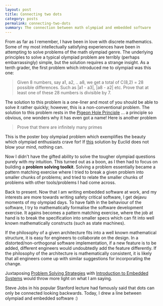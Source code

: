 ```yaml
---
layout: post
title: Connecting two dots
category: posts
permalink: connecting-two-dots
summary: The connection between math olympiad and embedded software
---
```


From as far as I remember, I have been in love with discrete mathematics. Some of my most intellectually satisfying experiences have been in attempting to solve problems of the math olympiad genre. The underlying principles to solve a typical olympiad problem are terribly (perhaps embarrassingly) simple, but the solution requires a strange insight. As a tenth grader, the first problem which introduced me to olympiad was this one:

> Given 8 numbers, say a1, a2, .. a8, we get a total of C(8,2) = 28 possible differences. Such as |a1 - a3|, |a8 - a2| etc. Prove that at least one of these 28 numbers is divisible by 7.

The solution to this problem is a one-liner and most of you should be able to solve it rather quickly; however, this is a non-conventional problem. The solution to this problem rests in the [Pigeon Hole Principle](http://en.wikipedia.org/wiki/Pigeonhole_principle) ... a principle so obvious, one wonders why it has even got a name! Here is another problem

> Prove that there are infinitely many primes

This is the poster boy olympiad problem which exemplifies the beauty which olympiad enthusiasts crave for! If [this](http://en.wikipedia.org/wiki/Euclid's_theorem) solution by Euclid does not blow your mind, nothing can.

Now I didn't have the gifted ability to solve the tougher olympiad questions purely with my intuition. This turned out as a boon, as I then had to focus on building a **problem solving toolkit**. Solving a problem essentially became a pattern matching exercise where I tried to break a given problem into smaller chunks of problems; and tried to relate the smaller chunks of problems with other tools/problems I had come across.

Back to present. Now that I am writing embedded software at work, and my interests are more towards writing safety critical software, I get dejavu moments of my olympiad days. To have faith in the behaviour of the software, I try to mathematically formalise the software development exercise. It agains becomes a pattern matching exercise, where the job at hand is to break the specification into smaller specs which can fit into well known mathematically constructs (such as state machines).

If the philosophy of a given architecture fits into a well known mathematical structure, it is easy for engineers to collaborate on the design. In a distorted/non-orthogonal software implementation, if a new feature is to be added, different engineers would undoubtedly add the feature differently. If the philosophy of the architecture is mathematically consistent, it is likely that all engineers come up with similar suggestions for incorporating the change. 

Juxtaposing [Problem Solving Strategies](http://www.amazon.com/Problem-Solving-Strategies-Problem-Books-Mathematics/dp/0387982191) with [Introduction to Embedded Systems](http://leeseshia.org/) would throw more light on what I am saying.


Steve Jobs in his popular Stanford lecture had famously said that dots can only be connected looking backwards. Today, I drew a line between olympiad and embedded software :)
